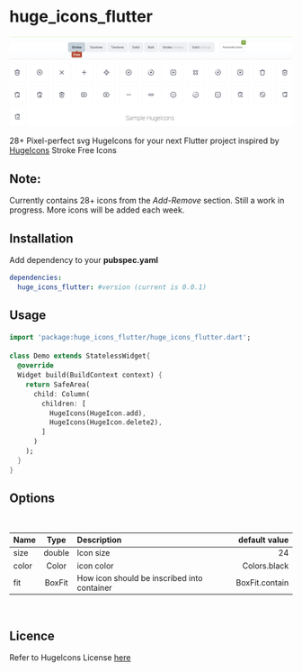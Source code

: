 # huge_icons_flutter

![huge_icons_flutter](https://github.com/richprince23/huge_icons_flutter/blob/master/scrrenshot.png?raw=true)</br>

28+ Pixel-perfect svg HugeIcons for your next Flutter project inspired by [HugeIcons](https://hugeicons.com/) Stroke Free Icons

## Note:

Currently contains 28+ icons from the *Add-Remove* section. Still a work in progress. More icons will be added each week.

## Installation

Add dependency to your **pubspec.yaml**

```yaml
dependencies:
  huge_icons_flutter: #version (current is 0.0.1)
```

## Usage

```dart
import 'package:huge_icons_flutter/huge_icons_flutter.dart';

class Demo extends StatelessWidget{
  @override
  Widget build(BuildContext context) {
    return SafeArea(
      child: Column(
        children: [
          HugeIcons(HugeIcon.add),
          HugeIcons(HugeIcon.delete2),
        ]
      )
    );
  }
}
```

## Options
</br>

|Name|Type|Description|default value|
|:---|:---:|:---|---:|
|size|double|Icon size|24|
|color|Color|icon color|Colors.black|
|fit|BoxFit|How icon should be inscribed into container|BoxFit.contain|

</br>

## Licence
Refer to HugeIcons License [here](https://docs.hugeicons.com/faqs/license-questions)
